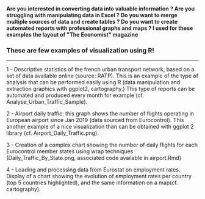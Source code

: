 #### Are you interested in converting data into valuable information ? Are you struggling with manipulating data in Excel ?  Do you want to merge multiple sources of data and create tables ? Do you want to create automated reports with professional graphs and maps ? I used for these examples the layout of "The Economist" magazine

### These are few examples of visualization using R!
--------------------------------------------------

1 - Descriptive statistics of the french urban transport network, based on a set of data available online (source: RATP). This is an example of the type of analysis that can be performed easily using R (data manipulation and extraction graphics with ggplot2, cartography.) This type of reports can be automated and produced every month for example (cf. Analyse_Urban_Traffic_Sample).

2 - Airport daily traffic: this graph shows the number of flights operating in European airport since Jan 2019 (data sourced from Eurocontrol). This another example of a nice visualization than can be obtained with ggplot 2 library (cf. Airport_Daily_Traffic.png).

3 - Creation of a complex chart showing the number of daily flights for each Eurocontrol member states using wrap techniques (Daily_Traffic_By_State.png, associated code available in airport.Rmd)

4 - Loading and processing data from Eurostat on employment rates. Display of a chart showing the evolution of employment rates per country (top 5 countries highlighted), and the same information on a map(cf. cartography). 
